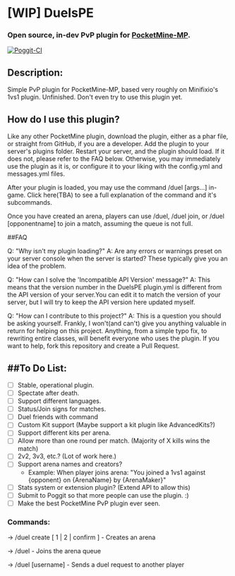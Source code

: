 # [WIP] DuelsPE
### Open source, in-dev PvP plugin for [PocketMine-MP](pmmp.io).

[![Poggit-CI](https://poggit.pmmp.io/ci.badge/corytortoise/DuelsPE/DuelsPE)](https://poggit.pmmp.io/ci/corytortoise/DuelsPE/DuelsPE)

## Description:
Simple PvP plugin for PocketMine-MP, based very roughly on Minifixio's 1vs1 plugin. Unfinished. Don't even try to use this plugin yet.

## How do I use this plugin?
Like any other PocketMine plugin, download the plugin, either as a phar file, or straight from GitHub, if you are a developer. Add the plugin to your server's plugins folder. Restart your server, and the plugin should load. If it does not, please refer to the FAQ below. Otherwise, you may immediately use the plugin as it is, or configure it to your liking with the config.yml and messages.yml files.

After your plugin is loaded, you may use the command /duel [args...] in-game. Click here(TBA) to see a full explanation of the command and it's subcommands.

Once you have created an arena, players can use /duel, /duel join, or /duel [opponentname] to join a match, assuming the queue is not full.

##FAQ

Q: "Why isn't my plugin loading?"
A: Are any errors or warnings preset on your server console when the server is started? These typically give you an idea of the problem.

Q: "How can I solve the 'Incompatible API Version' message?"
A: This means that the version number in the DuelsPE plugin.yml is different from the API version of your server.You can edit it to match the version of your server, but I will try to keep the API version here updated myself.

Q: "How can I contribute to this project?"
A: This is a question you should be asking yourself. Frankly, I won't(and can't) give you anything valuable in return for helping on this project. Anything, from a simple typo fix, to rewriting entire classes, will benefit everyone who uses the plugin. If you want to help, fork this repository and create a Pull Request.

##To Do List:
---
 - [ ] Stable, operational plugin.
 - [ ] Spectate after death.
 - [ ] Support different languages.
 - [ ] Status/Join signs for matches.
 - [ ] Duel friends with command
 - [ ] Custom Kit support (Maybe support a kit plugin like AdvancedKits?)
 - [ ] Support different kits per arena.
 - [ ] Allow more than one round per match. (Majority of X kills wins the match)
 - [ ] 2v2, 3v3, etc.? (Lot of work here.)
 - [ ] Support arena names and creators?
   - Example: When player joins arena: "You joined a 1vs1 against {opponent} on {ArenaName} by {ArenaMaker}"
 - [ ] Stats system or extension plugin? (Extend API to allow this)
 - [ ] Submit to Poggit so that more people can use the plugin. :)
 - [ ] Make the best PocketMine PvP plugin ever seen.

### Commands:
-> /duel create [ 1 | 2 | confirm ] - Creates an arena

-> /duel - Joins the arena queue

-> /duel [username] - Sends a duel request to another player
